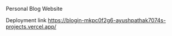 Personal Blog Website

Deployment link https://blogin-mkpc0f2g6-ayushpathak7074s-projects.vercel.app/
